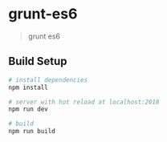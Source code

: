 # grunt-es6

> grunt es6

## Build Setup

```bash
# install dependencies
npm install

# server with hot reload at localhost:2018
npm run dev

# build 
npm run build

```